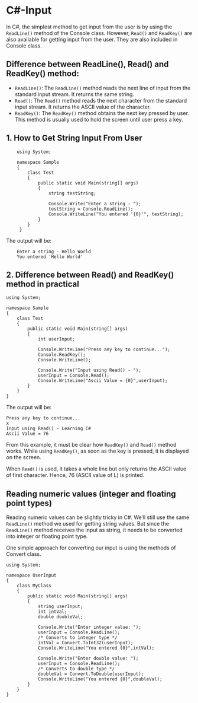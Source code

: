 # C#-Input

In C#, the simplest method to get input from the user is by using the ```ReadLine()``` method of the Console class. However, ```Read()``` and ```ReadKey()``` are also available for getting input from the user. They are also included in Console class.

## Difference between ReadLine(), Read() and ReadKey() method:

- ```ReadLine()```: The ```ReadLine()``` method reads the next line of input from the standard input stream. It returns the same string.
- ```Read()```: The ```Read()``` method reads the next character from the standard input stream. It returns the ASCII value of the character.
- ```ReadKey()```: The ```ReadKey()``` method obtains the next key pressed by user. This method is usually used to hold the screen until user press a key.

## 1. How to Get String Input From User

        using System;
 
        namespace Sample
        {
	        class Test
	        {
		        public static void Main(string[] args)
		        {
			        string testString;
              
			        Console.Write("Enter a string - ");
			        testString = Console.ReadLine();
			        Console.WriteLine("You entered '{0}'", testString);
		        }
	        }
         }

The output will be:

		Enter a string - Hello World
		You entered 'Hello World'
		
## 2. Difference between Read() and ReadKey() method in practical 
```
using System;
 
namespace Sample
{
	class Test
	{
		public static void Main(string[] args)
		{
			int userInput;

			Console.WriteLine("Press any key to continue...");
			Console.ReadKey();
			Console.WriteLine();

			Console.Write("Input using Read() - ");
			userInput = Console.Read();
			Console.WriteLine("Ascii Value = {0}",userInput);
		}
	}
}
```
The output will be:
```
Press any key to continue...
x
Input using Read() - Learning C#
Ascii Value = 76
```
From this example, it must be clear how ```ReadKey()``` and ```Read()``` method works. While using ```ReadKey()```, as soon as the key is pressed, it is displayed on the screen.

When ```Read()``` is used, it takes a whole line but only returns the ASCII value of first character. Hence, 76 (ASCII value of L) is printed.

## Reading numeric values (integer and floating point types)

Reading numeric values can be slightly tricky in C#. We’ll still use the same ```ReadLine()``` method we used for getting string values. But since the ```ReadLine()``` method receives the input as string, it needs to be converted into integer or floating point type.

One simple approach for converting our input is using the methods of Convert class.
```
using System;
 
namespace UserInput
{
	class MyClass
	{
		public static void Main(string[] args)
		{
			string userInput;
			int intVal;
			double doubleVal;

			Console.Write("Enter integer value: ");
			userInput = Console.ReadLine();
			/* Converts to integer type */
			intVal = Convert.ToInt32(userInput);
			Console.WriteLine("You entered {0}",intVal);

			Console.Write("Enter double value: ");
			userInput = Console.ReadLine();
			/* Converts to double type */
			doubleVal = Convert.ToDouble(userInput);
			Console.WriteLine("You entered {0}",doubleVal);
		}
	}
}
```
